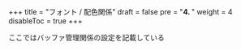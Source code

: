 +++
title = "フォント / 配色関係"
draft = false
pre = "<b>4. </b>"
weight = 4
disableToc = true
+++

ここではバッファ管理関係の設定を記載している
